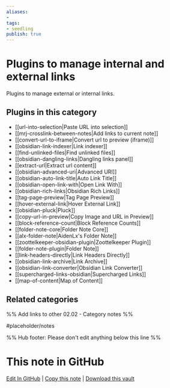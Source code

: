```yaml
---
aliases:
- 
tags: 
- seedling 
publish: true
---
```



# Plugins to manage internal and external links

Plugins to manage external or internal links.

## Plugins in this category

- [[url-into-selection|Paste URL into selection]]
- [[mrj-crosslink-between-notes|Add links to current note]]
- [[convert-url-to-iframe|Convert url to preview (iframe)]]
- [[obsidian-link-indexer|Link indexer]]
- [[find-unlinked-files|Find unlinked files]]
- [[obsidian-dangling-links|Dangling links panel]]
- [[extract-url|Extract url content]]
- [[obsidian-advanced-uri|Advanced URI]]
- [[obsidian-auto-link-title|Auto Link Title]]
- [[obsidian-open-link-with|Open Link With]]
- [[obsidian-rich-links|Obsidian Rich Links]]
- [[tag-page-preview|Tag Page Preview]]
- [[hover-external-link|Hover External Link]]
- [[obsidian-pluck|Pluck]]
- [[copy-url-in-preview|Copy Image and URL in Preview]]
- [[block-reference-count|Block Reference Counts]]
- [[folder-note-core|Folder Note Core]]
- [[alx-folder-note|AidenLx's Folder Note]]
- [[zoottelkeeper-obsidian-plugin|Zoottelkeeper Plugin]]
- [[folder-note-plugin|Folder Note]]
- [[link-headers-directly|Link Headers Directly]]
- [[obsidian-link-archive|Link Archive]]
- [[obsidian-link-converter|Obsidian Link Converter]]
- [[supercharged-links-obsidian|Supercharged Links]]
- [[map-of-content|Map of Content]]


## Related categories

%% Add links to other 02.02 - Category notes %%

#placeholder/notes

%% Hub footer: Please don't edit anything below this line %%

# This note in GitHub

<span class="git-footer">[Edit In GitHub](https://github.dev/obsidian-community/obsidian-hub/blob/main/02%20-%20Community%20Expansions/02.01%20Plugins%20by%20Category/Plugins%20to%20manage%20internal%20and%20external%20links.md "git-hub-edit-note") | [Copy this note](https://raw.githubusercontent.com/obsidian-community/obsidian-hub/main/02%20-%20Community%20Expansions/02.01%20Plugins%20by%20Category/Plugins%20to%20manage%20internal%20and%20external%20links.md "git-hub-copy-note") | [Download this vault](https://github.com/obsidian-community/obsidian-hub/archive/refs/heads/main.zip "git-hub-download-vault") </span>
